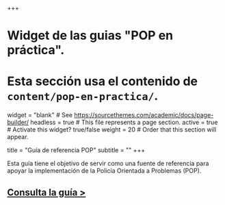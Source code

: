+++
# Widget de las guias "POP en práctica".
# Esta sección usa el contenido de `content/pop-en-practica/`.

widget = "blank"  # See https://sourcethemes.com/academic/docs/page-builder/
headless = true  # This file represents a page section.
active = true  # Activate this widget? true/false
weight = 20  # Order that this section will appear.

title = "Guía de referencia POP"
subtitle = ""
+++

Esta guía tiene el objetivo de servir como una fuente de referencia para apoyar la implementación de la Policía Orientada a Problemas (POP).

## [Consulta la guía >](guia-pop/)

